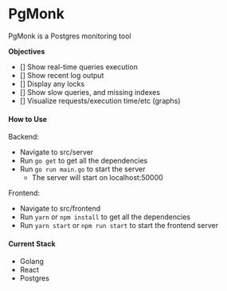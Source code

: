 # PgMonk

PgMonk is a Postgres monitoring tool

**Objectives**

- [] Show real-time queries execution
- [] Show recent log output
- [] Display any locks
- [] Show slow queries, and missing indexes
- [] Visualize requests/execution time/etc (graphs)

#### How to Use

Backend:

- Navigate to src/server
- Run `go get` to get all the dependencies
- Run `go run main.go` to start the server
  - The server will start on localhost:50000

Frontend:

- Navigate to src/frontend
- Run `yarn` or `npm install` to get all the dependencies
- Run `yarn start` or `npm run start` to start the frontend server

#### Current Stack

- Golang
- React
- Postgres
